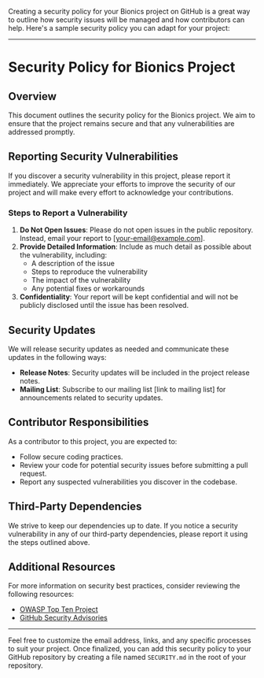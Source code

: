 Creating a security policy for your Bionics project on GitHub is a great way to outline how security issues will be managed and how contributors can help. Here's a sample security policy you can adapt for your project:

---

# Security Policy for Bionics Project

## Overview

This document outlines the security policy for the Bionics project. We aim to ensure that the project remains secure and that any vulnerabilities are addressed promptly.

## Reporting Security Vulnerabilities

If you discover a security vulnerability in this project, please report it immediately. We appreciate your efforts to improve the security of our project and will make every effort to acknowledge your contributions.

### Steps to Report a Vulnerability

1. **Do Not Open Issues**: Please do not open issues in the public repository. Instead, email your report to [your-email@example.com].
2. **Provide Detailed Information**: Include as much detail as possible about the vulnerability, including:
   - A description of the issue
   - Steps to reproduce the vulnerability
   - The impact of the vulnerability
   - Any potential fixes or workarounds
3. **Confidentiality**: Your report will be kept confidential and will not be publicly disclosed until the issue has been resolved.

## Security Updates

We will release security updates as needed and communicate these updates in the following ways:

- **Release Notes**: Security updates will be included in the project release notes.
- **Mailing List**: Subscribe to our mailing list [link to mailing list] for announcements related to security updates.

## Contributor Responsibilities

As a contributor to this project, you are expected to:

- Follow secure coding practices.
- Review your code for potential security issues before submitting a pull request.
- Report any suspected vulnerabilities you discover in the codebase.

## Third-Party Dependencies

We strive to keep our dependencies up to date. If you notice a security vulnerability in any of our third-party dependencies, please report it using the steps outlined above.

## Additional Resources

For more information on security best practices, consider reviewing the following resources:

- [OWASP Top Ten Project](https://owasp.org/www-project-top-ten/)
- [GitHub Security Advisories](https://docs.github.com/en/code-security/keeping-your-code-secure/about-github-security-advisories)

---

Feel free to customize the email address, links, and any specific processes to suit your project. Once finalized, you can add this security policy to your GitHub repository by creating a file named `SECURITY.md` in the root of your repository.
